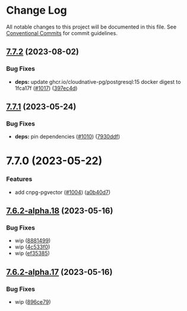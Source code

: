 # Change Log

All notable changes to this project will be documented in this file.
See [Conventional Commits](https://conventionalcommits.org) for commit guidelines.

## [7.7.2](https://github.com/SocialGouv/docker/compare/cnpg-pgvector@7.7.1...cnpg-pgvector@7.7.2) (2023-08-02)


### Bug Fixes

* **deps:** update ghcr.io/cloudnative-pg/postgresql:15 docker digest to 1fca17f ([#1017](https://github.com/SocialGouv/docker/issues/1017)) ([397ec4d](https://github.com/SocialGouv/docker/commit/397ec4d4a3e75d75e998621ccc87998154fc5712))





## [7.7.1](https://github.com/SocialGouv/docker/compare/cnpg-pgvector@7.7.0...cnpg-pgvector@7.7.1) (2023-05-24)


### Bug Fixes

* **deps:** pin dependencies ([#1010](https://github.com/SocialGouv/docker/issues/1010)) ([7930ddf](https://github.com/SocialGouv/docker/commit/7930ddf906331d5a3e162640508733172a75b765))





# 7.7.0 (2023-05-22)


### Features

* add cnpg-pgvector ([#1004](https://github.com/SocialGouv/docker/issues/1004)) ([a0b40d7](https://github.com/SocialGouv/docker/commit/a0b40d78cdc6c9ee2b4864066cedbbc62f77669c))





## [7.6.2-alpha.18](https://github.com/SocialGouv/docker/compare/cnpg-pgvector@7.6.2-alpha.17...cnpg-pgvector@7.6.2-alpha.18) (2023-05-16)


### Bug Fixes

* wip ([8881499](https://github.com/SocialGouv/docker/commit/8881499b6b828d368b7af3a74dcad4605cbd943f))
* wip ([4c533f0](https://github.com/SocialGouv/docker/commit/4c533f0156fab9f2ad0da0cfc0fe9ed9e1da8591))
* wip ([ef35385](https://github.com/SocialGouv/docker/commit/ef353850d4aee1b37cb3035991967d3b6cfd2031))





## [7.6.2-alpha.17](https://github.com/SocialGouv/docker/compare/cnpg-pgvector@7.6.2-alpha.16...cnpg-pgvector@7.6.2-alpha.17) (2023-05-16)


### Bug Fixes

* wip ([896ce79](https://github.com/SocialGouv/docker/commit/896ce7988eba5b9e15083eb9deb7503d2990ac90))
